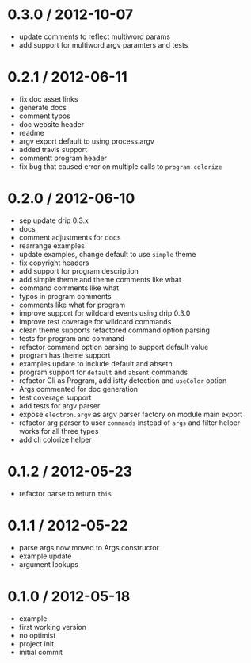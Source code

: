 
0.3.0 / 2012-10-07 
==================

  * update comments to reflect multiword params
  * add support for multiword argv paramters and tests

0.2.1 / 2012-06-11 
==================

  * fix doc asset links
  * generate docs
  * comment typos
  * doc website header
  * readme
  * argv export default to using process.argv
  * added travis support
  * commentt program header
  * fix bug that caused error on multiple calls to `program.colorize`

0.2.0 / 2012-06-10 
==================

  * sep update drip 0.3.x
  * docs
  * comment adjustments for docs
  * rearrange examples
  * update examples, change default to use `simple` theme
  * fix copyright headers
  * add support for program description
  * add simple theme and theme comments like what
  * command comments like what
  * typos in program comments
  * comments like what for program
  * improve support for wildcard events using drip 0.3.0
  * improve test coverage for wildcard commands
  * clean theme supports refactored command option parsing
  * tests for program and command
  * refactor command option parsing to support default value
  * program has theme support
  * examples update to include default and absetn
  * program support for `default` and `absent` commands
  * refactor Cli as Program, add istty detection and `useColor` option
  * Args commented for doc generation
  * test coverage support
  * add tests for argv parser
  * expose `electron.argv` as argv parser factory on module main export
  * refactor arg parser to user `commands` instead of `args` and filter helper works for all three types
  * add cli colorize helper

0.1.2 / 2012-05-23 
==================

  * refactor parse to return `this`

0.1.1 / 2012-05-22 
==================

  * parse args now moved to Args constructor
  * example update
  * argument lookups

0.1.0 / 2012-05-18 
==================

  * example
  * first working version
  * no optimist
  * project init
  * initial commit
